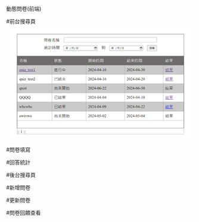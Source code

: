 動態問卷(前端)

#前台搜尋頁
![image](https://github.com/daidai12332/Questionnaire/blob/main/img/%E5%89%8D%E5%8F%B0%E6%90%9C%E5%B0%8B%E9%A0%81.png)

#問卷填寫


#回答統計



#後台搜尋頁


#新增問卷


#更新問卷


#問卷回饋查看

